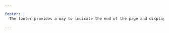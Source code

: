 ```yaml
---

footer: |
  The footer provides a way to indicate the end of the page and display other functions found on the website.

---
```

